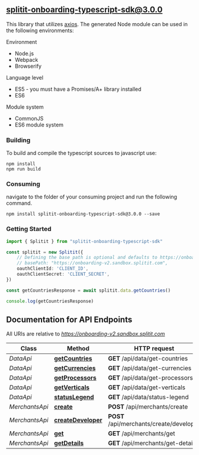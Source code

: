 ## splitit-onboarding-typescript-sdk@3.0.0

This library that utilizes [axios](https://github.com/axios/axios). The generated Node module can be used in the following environments:

Environment
* Node.js
* Webpack
* Browserify

Language level
* ES5 - you must have a Promises/A+ library installed
* ES6

Module system
* CommonJS
* ES6 module system

### Building

To build and compile the typescript sources to javascript use:
```
npm install
npm run build
```

### Consuming

navigate to the folder of your consuming project and run the following command.

```
npm install splitit-onboarding-typescript-sdk@3.0.0 --save
```

### Getting Started

```typescript
import { Splitit } from "splitit-onboarding-typescript-sdk"

const splitit = new Splitit({
    // Defining the base path is optional and defaults to https://onboarding-v2.sandbox.splitit.com
    // basePath: "https://onboarding-v2.sandbox.splitit.com",
    oauthClientId: 'CLIENT_ID',
    oauthClientSecret: 'CLIENT_SECRET',
})

const getCountriesResponse = await splitit.data.getCountries()

console.log(getCountriesResponse)

```

## Documentation for API Endpoints

All URIs are relative to *https://onboarding-v2.sandbox.splitit.com*

Class | Method | HTTP request | Description
------------ | ------------- | ------------- | -------------
*DataApi* | [**getCountries**](docs/DataApi.md#getCountries) | **GET** /api/data/get-countries | 
*DataApi* | [**getCurrencies**](docs/DataApi.md#getCurrencies) | **GET** /api/data/get-currencies | 
*DataApi* | [**getProcessors**](docs/DataApi.md#getProcessors) | **GET** /api/data/get-processors | 
*DataApi* | [**getVerticals**](docs/DataApi.md#getVerticals) | **GET** /api/data/get-verticals | 
*DataApi* | [**statusLegend**](docs/DataApi.md#statusLegend) | **GET** /api/data/status-legend | 
*MerchantsApi* | [**create**](docs/MerchantsApi.md#create) | **POST** /api/merchants/create | 
*MerchantsApi* | [**createDeveloper**](docs/MerchantsApi.md#createDeveloper) | **POST** /api/merchants/create/developer | 
*MerchantsApi* | [**get**](docs/MerchantsApi.md#get) | **GET** /api/merchants/get | 
*MerchantsApi* | [**getDetails**](docs/MerchantsApi.md#getDetails) | **GET** /api/merchants/get-details | 


